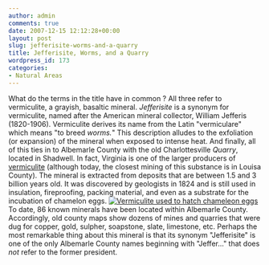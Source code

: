 ```yaml
---
author: admin
comments: true
date: 2007-12-15 12:12:28+00:00
layout: post
slug: jefferisite-worms-and-a-quarry
title: Jefferisite, Worms, and a Quarry
wordpress_id: 173
categories:
- Natural Areas
---
```


What do the terms in the title have in common  ? All three refer to vermiculite, a grayish, basaltic mineral. _Jefferisite_ is a synonym for vermiculite, named after the American mineral collector, William Jefferis (1820-1906). Vermiculite derives its name from the Latin "vermiculare" which means "to breed _worms._" This description alludes to the exfoliation (or expansion) of the mineral when exposed to intense heat. And finally, all of this ties in to Albemarle County with the old Charlottesville _Quarry_, located in Shadwell. In fact, Virginia is one of the larger producers of [vermiculite](http://www.vermiculite.net/) (although today, the closest mining of this substance is in Louisa County). The mineral is extracted from deposits that are between 1.5 and 3 billion years old. It was discovered by geologists in 1824 and is still used in insulation, fireproofing, packing material, and even as a substrate for the incubation of chamelon eggs. [![Vermiculite used to hatch chameleon eggs](http://www.locohistory.org/blog/wp-content/uploads/2007/12/vermiculite_egghatch.jpg)](http://www.locohistory.org/blog/?attachment_id=175) To date, 86 known minerals have been located within Albemarle County. Accordingly, old county maps show dozens of mines and quarries that were dug for copper, gold, sulpher, soapstone, slate, limestone, etc. Perhaps the most remarkable thing about this mineral is that its synonym "Jefferisite" is one of the only Albemarle County names beginning with "Jeffer..." that does _not_ refer to the former president.
